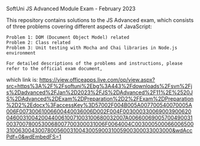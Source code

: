 SoftUni JS Advanced Module Exam - February 2023

This repository contains solutions to the JS Advanced exam, which consists of three problems covering different aspects of JavaScript:

    Problem 1: DOM (Document Object Model) related
    Problem 2: Class related
    Problem 3: Unit testing with Mocha and Chai libraries in Node.js environment

    For detailed descriptions of the problems and instructions, please refer to the official exam document, 
which link is: https://view.officeapps.live.com/op/view.aspx?src=https%3A%2F%2Fsoftuni%2Ebg%3A443%2Fdownloads%2Fsvn%2Fjs%2Dadvanced%2FJan%2D2023%2FJS%2DAdvanced%2F11%2E%2520JS%2DAdvanced%2DExam%2DPreparation%2D2%2FExam%2DPreparation%2D2%2Edocx%3FaccessKey%3D57002F004B005A007700540070005A006F00730061006600440036006D002F004F00300033006900390062004600310042004400610071003100680032007A006600690057004900310037007800530068007700300031006F0064004C0030005000660065003100630043007800560031004300590031005900300033003000&wdAccPdf=0&wdEmbedFS=1